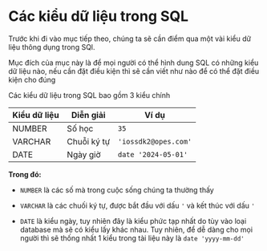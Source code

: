# **Các kiểu dữ liệu trong SQL**

Trước khi đi vào mục tiếp theo, chúng ta sẽ cần điểm qua một vài kiểu dữ liệu thông dụng trong SQl.

Mục đích của mục này là để mọi người có thể hình dung SQL có những kiểu dữ liệu nào, nếu cần đặt điều kiện thì sẽ cần viết như nào để có thể đặt điều kiện cho đúng

Các kiểu dữ liệu trong SQL bao gồm 3 kiểu chính

| Kiểu dữ liệu | Diễn giải | Ví dụ |
| ------------ | --------- | ------|
| NUMBER | Số học | `35` |
| VARCHAR | Chuỗi ký tự | `'iossdk2@opes.com'` |
| DATE | Ngày giờ | `date '2024-05-01'`|

**Trong đó:**

- `NUMBER` là các số mà trong cuộc sống chúng ta thường thấy

- `VARCHAR` là các chuối ký tự, được bắt đầu với dấu `'` và kết thúc với dấu `'`

- `DATE` là kiểu ngày, tuy nhiên đây là kiểu phức tạp nhất do tùy vào loại database mà sẽ có kiểu lấy khác nhau. Tuy nhiên, để dễ dàng cho mọi người thì sẽ thống nhất 1 kiểu trong tài liệu này là `date 'yyyy-mm-dd'`